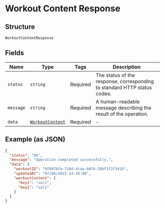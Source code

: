 
# Workout Content Response

## Structure

`WorkoutContentResponse`

## Fields

| Name | Type | Tags | Description |
|  --- | --- | --- | --- |
| `status` | `string` | Required | The status of the response, corresponding to standard HTTP status codes. |
| `message` | `string` | Required | A human-readable message describing the result of the operation. |
| `data` | [`WorkoutContent`](../../doc/models/workout-content.md) | Required | - |

## Example (as JSON)

```json
{
  "status": "OK",
  "message": "Operation completed successfully.",
  "data": {
    "workoutID": "9f897bfa-716d-4caa-b8fb-20bf3f2f3416",
    "updatedAt": "07/08/2023 14:30:00",
    "workoutContent": {
      "key1": "val1",
      "key2": "val2"
    }
  }
}
```

